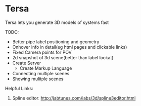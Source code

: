 Tersa
===

Tersa lets you generate 3D models of systems fast

TODO:

- Better pipe label positioning and geometry
- Onhover info in detail(eg html pages and clickable links)
- Fixed Camera points for POV
- 2d snapshot of 3d scene(better than label lookat)
- Create Server
  - Create Markup Language
- Connecting multiple scenes
- Showing mulitple scenes


Helpful Links:
1. Spline editor: http://jabtunes.com/labs/3d/spline3editor.html
